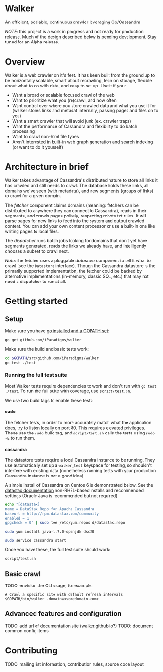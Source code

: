 Walker
======

An efficient, scalable, continuous crawler leveraging Go/Cassandra

*NOTE*: this project is a work in progress and not ready for production release. Much of the design described below is pending development. Stay tuned for an Alpha release.

# Overview

Walker is a web crawler on it's feet. It has been built from the ground up to be horizontally scalable, smart about recrawling, lean on storage, flexible about what to do with data, and easy to set up. Use it if you:
- Want a broad or scalable focused crawl of the web
- Want to prioritize what you (re)crawl, and how often
- Want control over where you store crawled data and what you use it for (walker stores links and metadat internally, passing pages and files on to you)
- Want a smart crawler that will avoid junk (ex. crawler traps)
- Want the performance of Cassandra and flexibility to do batch processing
- Want to crawl non-html file types
- Aren't interested in built-in web graph generation and search indexing (or want to do it yourself)

# Architecture in brief

Walker takes advantage of Cassandra's distributed nature to store all links it has crawled and still needs to crawl. The database holds these links, all domains we've seen (with metadata), and new segments (groups of links) to crawl for a given domain.

The *fetcher* component claims domains (meaning: fetchers can be distributed to anywhere they can connect to Cassandra), reads in their segments, and crawls pages politely, respecting robots.txt rules. It will parse pages for new links to feed into the system and output crawled content. You can add your own content processor or use a built-in one like writing pages to local files.

The *dispatcher* runs batch jobs looking for domains that don't yet have segments generated, reads the links we already have, and intelligently chooses a subset to crawl next.

_Note_: the fetcher uses a pluggable *datastore* component to tell it what to crawl (see the `Datastore` interface). Though the Cassandra datastore is the primarily supported implementation, the fetcher could be backed by alternative implementations (in-memory, classic SQL, etc.) that may not need a dispatcher to run at all.

# Getting started

## Setup

Make sure you have [go installed and a GOPATH set](https://golang.org/doc/install):

```sh
go get github.com/iParadigms/walker
```

Make sure the build and basic tests work:

```sh
cd $GOPATH/src/github.com/iParadigms/walker
go test ./test
```

### Running the full test suite

Most Walker tests require dependencies to work and don't run with `go test ./test`. To run the full suite with coverage, use `script/test.sh`.

We use two build tags to enable these tests:

#### sudo

The fetcher tests, in order to more accurately match what the application does, try to listen locally on port 80. This requires elevated privileges. These use the `sudo` build tag, and `script/test.sh` calls the tests using `sudo -E` to run them.

#### cassandra

The datastore tests require a local Cassandra instance to be running. They use automatically set up a `walker_test` keyspace for testing, so shouldn't interfere with existing data (nonetheless running tests with your production Cassandra instance is not a good idea).

A simple install of Cassandra on Centos 6 is demonstrated below. See the [datastax documentation](http://www.datastax.com/documentation/cassandra/2.0/cassandra/install/install_cassandraTOC.html) non-RHEL-based installs and recommended settings (Oracle Java is recommended but not required)

```sh
echo "[datastax]
name = DataStax Repo for Apache Cassandra
baseurl = http://rpm.datastax.com/community
enabled = 1
gpgcheck = 0" | sudo tee /etc/yum.repos.d/datastax.repo

sudo yum install java-1.7.0-openjdk dsc20

sudo service cassandra start
```

Once you have these, the full test suite should work:

```sh
script/test.sh
```

## Basic crawl

TODO: envision the CLI usage, for example:

    # Crawl a specific site with default refresh intervals
    $GOPATH/bin/walker -domain=<somedomain.com>

## Advanced features and configuration

TODO: add url of documentation site (walker.github.io?)
TODO: document common config items

# Contributing

TODO: mailing list information, contribution rules, source code layout
